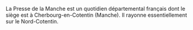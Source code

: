 
La Presse de la Manche est un quotidien départemental français dont le siège est à Cherbourg-en-Cotentin (Manche). Il rayonne essentiellement sur le Nord-Cotentin.
